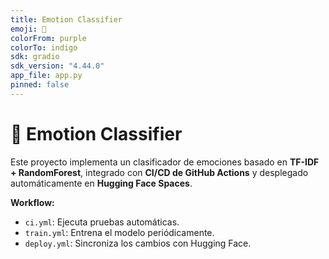 ```yaml
---
title: Emotion Classifier
emoji: 💬
colorFrom: purple
colorTo: indigo
sdk: gradio
sdk_version: "4.44.0"
app_file: app.py
pinned: false
---
```


# 🧠 Emotion Classifier

Este proyecto implementa un clasificador de emociones basado en **TF-IDF + RandomForest**, integrado con **CI/CD de GitHub Actions** y desplegado automáticamente en **Hugging Face Spaces**.

**Workflow:**
- `ci.yml`: Ejecuta pruebas automáticas.
- `train.yml`: Entrena el modelo periódicamente.
- `deploy.yml`: Sincroniza los cambios con Hugging Face.
